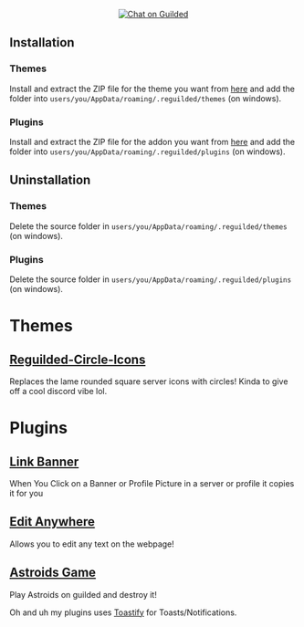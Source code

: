 <p align="center">
<a href="https://www.guilded.gg/i/2yenj7K2">
<img src="https://img.shields.io/static/v1?label=Chat%20on&message=Guilded&style=flat-square&color=F5C400" alt="Chat on Guilded" />
</a>
</p>

## Installation

### Themes

Install and extract the ZIP file for the theme you want from [here](https://github.com/catgirIz/levguilded/releases) and add the folder into `users/you/AppData/roaming/.reguilded/themes` (on windows).

### Plugins

Install and extract the ZIP file for the addon you want from [here](https://github.com/catgirIz/levguilded/releases) and add the folder into `users/you/AppData/roaming/.reguilded/plugins` (on windows).

## Uninstallation

### Themes

Delete the source folder in `users/you/AppData/roaming/.reguilded/themes` (on windows).

### Plugins

Delete the source folder in `users/you/AppData/roaming/.reguilded/plugins` (on windows).

# Themes

## [Reguilded-Circle-Icons](https://github.com/catgirIz/levguilded/tree/main/Circle%20Icons)

Replaces the lame rounded square server icons with circles! Kinda to give off a cool discord vibe lol.

# Plugins

## [Link Banner](https://github.com/catgirIz/levguilded/tree/main/Link%20Banner)

When You Click on a Banner or Profile Picture in a server or profile it copies it for you

## [Edit Anywhere](https://github.com/catgirIz/levguilded/tree/main/Edit%20Anywhere)

Allows you to edit any text on the webpage!

## [Astroids Game](https://github.com/catgirIz/levguilded/tree/main/Astroids%20Game)

Play Astroids on guilded and destroy it!

Oh and uh my plugins uses [Toastify](https://github.com/apvarun/toastify-js) for Toasts/Notifications.
